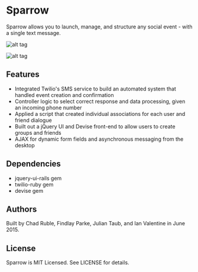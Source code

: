 
Sparrow
========

Sparrow allows you to launch, manage, and structure any social event - with a single text message.

![alt tag](https://raw.github.com/finvansant/Textigo_app/master/app/assets/images/github_file/landing_page.jpg)

![alt tag](https://raw.github.com/finvansant/Textigo_app/master/app/assets/images/github_file/board.jpg)


## Features

* Integrated Twilio's SMS service to build an automated system that handled event creation and confirmation
* Controller logic to select correct response and data processing, given an incoming phone number
* Applied a script that created individual associations for each user and friend dialogue
* Built out a jQuery UI and Devise front-end to allow users to create groups and friends
* AJAX for dynamic form fields and asynchronous messaging from the desktop

## Dependencies

* jquery-ui-rails gem
* twilio-ruby gem
* devise gem


## Authors

Built by Chad Ruble, Findlay Parke, Julian Taub, and Ian Valentine in June 2015.

## License

Sparrow is MIT Licensed. See LICENSE for details.
